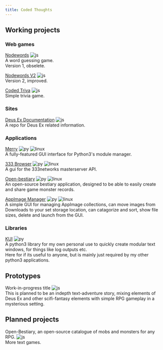 ```yaml
---
title: Coded Thoughts
---
```


## Working projects

### Web games
[Nodewords](https://codedthoughts.github.io/nodewords/) ![js](https://img.shields.io/badge/-Online-informational.svg?logo=javascript)<br>
A word guessing game.<br>
Version 1, obselete.<br>

[Nodewords V2](https://codedthoughts.github.io/nodewords/) ![js](https://img.shields.io/badge/-Online-informational.svg?logo=javascript)<br> 
Version 2, improved.<br>

[Coded Triva](https://codedthoughts.github.io/trivia/) ![js](https://img.shields.io/badge/-Online-informational.svg?logo=javascript)<br> 
Simple trivia game.<br>

### Sites
[Deus Ex Documentation](https://deusexhq.github.io/) ![js](https://img.shields.io/badge/-Online-informational.svg?logo=javascript)<br> 
A repo for Deus Ex related information.<br>

### Applications
[Merry](https://github.com/Kaiz0r/Merry) ![py](https://img.shields.io/badge/Python-3.7%2B-informational.svg?logo=python) ![linux](https://img.shields.io/badge/-Made%20for%20Linux-informational.svg?logo=linux)<br> 
A fully-featured GUI interface for Python3's module manager.<br>

[333 Browser](https://github.com/Kaiz0r/333Browser) ![py](https://img.shields.io/badge/Python-3.7%2B-informational.svg?logo=python) ![linux](https://img.shields.io/badge/-Made%20for%20Linux-informational.svg?logo=linux) <br> 
A gui for the 333networks masterserver API.<br>

[Open-bestiary](https://github.com/Kaiz0r/open-bestiary) ![py](https://img.shields.io/badge/Python-3.7%2B-informational.svg?logo=python) ![linux](https://img.shields.io/badge/-Made%20for%20Linux-informational.svg?logo=linux) <br> 
An open-source bestiary application, designed to be able to easily create and share game monster records.<br>

[AppImage Manager](https://github.com/Kaiz0r/AppImages-Manager) ![py](https://img.shields.io/badge/Python-3.7%2B-informational.svg?logo=python) ![linux](https://img.shields.io/badge/-Made%20for%20Linux-informational.svg?logo=linux)<br> 
A simple GUI for managing AppImage collections, can move images from Downloads to your set storage location, can catagorize and sort, show file sizes, delete and launch from the GUI.<br>

### Libraries
[KUI](https://github.com/Kaiz0r/python3-kui) ![py](https://img.shields.io/badge/Python-3.7%2B-informational.svg?logo=python)<br> 
A python3 library for my own personal use to quickly create modular text windows, for things like log outputs etc.<br>
Here for if its useful to anyone, but is mainly just required by my other python3 applications.

## Prototypes
Work-in-progress title ![js](https://img.shields.io/badge/-Online-informational.svg?logo=javascript)<br>
This is planned to be an indepth text-adventure story, mixing elements of Deus Ex and other scifi-fantasy elements with simple RPG gameplay in a mysterious setting.<br>

## Planned projects
Open-Bestiary, an open-source catalogue of mobs and monsters for any RPG. ![js](https://img.shields.io/badge/-Online-informational.svg?logo=javascript)<br>
More text games.<br>
